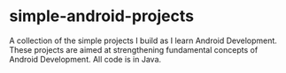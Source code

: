 # simple-android-projects
A collection of the simple projects I build as I learn Android Development. These projects are aimed at strengthening fundamental concepts of Android Development. All code is in Java.
